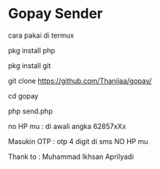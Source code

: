 # Gopay Sender

cara pakai di termux

pkg install php

pkg install git

git clone https://github.com/Thaniiaa/gopay/

cd gopay

php send.php

no HP mu : di awali angka 62857xXx

Masukin OTP : otp 4 digit di sms NO HP mu

Thank to : Muhammad Ikhsan Aprilyadi
